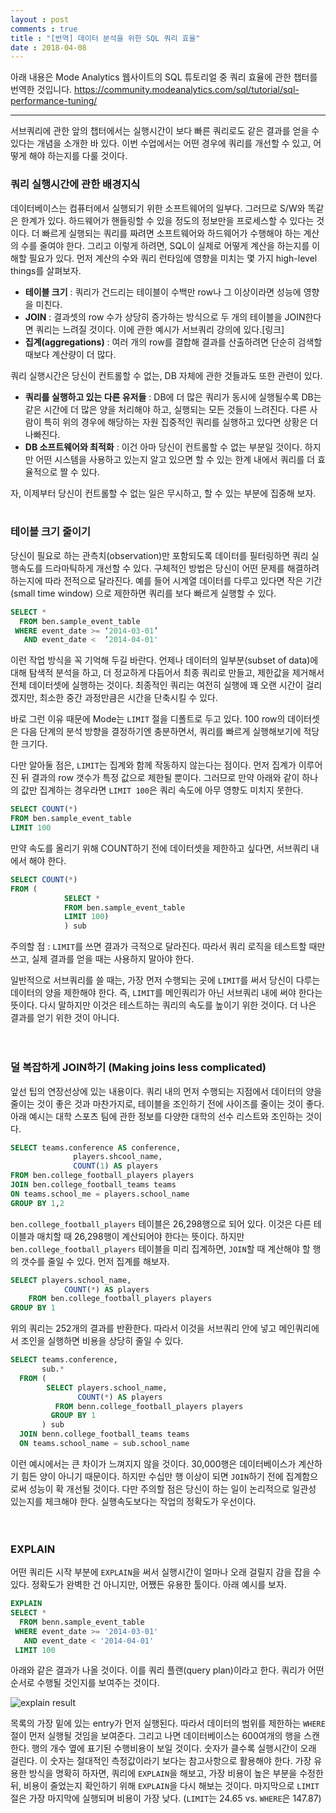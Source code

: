 ```yaml
---
layout : post
comments : true
title : "[번역] 데이터 분석을 위한 SQL 쿼리 효율"
date : 2018-04-08
---
```



아래 내용은 Mode Analytics 웹사이트의 SQL 튜토리얼 중 쿼리 효율에 관한 챕터를 번역한 것입니다. 
<https://community.modeanalytics.com/sql/tutorial/sql-performance-tuning/>

* * *

서브쿼리에 관한 앞의 챕터에서는 실행시간이 보다 빠른 쿼리로도 같은 결과를 얻을 수 있다는 개념을 소개한 바 있다. 
이번 수업에서는 어떤 경우에 쿼리를 개선할 수 있고, 어떻게 해야 하는지를 다룰 것이다. 

### 쿼리 실행시간에 관한 배경지식

데이터베이스는 컴퓨터에서 실행되기 위한 소프트웨어의 일부다. 그러므로 S/W와 똑같은 한계가 있다. 하드웨어가 핸들링할 수 있을 정도의 정보만을 프로세스할 수 있다는 것이다. 더 빠르게 실행되는 쿼리를 짜려면 소프트웨어와 하드웨어가 수행해야 하는 계산의 수를 줄여야 한다. 그리고 이렇게 하려면, SQL이 실제로 어떻게 계산을 하는지를 이해할 필요가 있다. 먼저 계산의 수와 쿼리 런타임에 영향을 미치는 몇 가지 high-level things를 살펴보자.

* __테이블 크기__ : 쿼리가 건드리는 테이블이 수백만 row나 그 이상이라면 성능에 영향을 미친다.
* __JOIN__ : 결과셋의 row 수가 상당히 증가하는 방식으로 두 개의 테이블을 JOIN한다면 쿼리는 느려질 것이다. 이에 관한 예시가 서브쿼리 강의에 있다.[링크]
* __집계(aggregations)__ : 여러 개의 row를 결합해 결과를 산출하려면 단순히 검색할 때보다 계산량이 더 많다. 

쿼리 실행시간은 당신이 컨트롤할 수 없는, DB 자체에 관한 것들과도 또한 관련이 있다.  

* __쿼리를 실행하고 있는 다른 유저들__ : DB에 더 많은 쿼리가 동시에 실행될수록 DB는 같은 시간에 더 많은 양을 처리해야 하고, 실행되는 모든 것들이 느려진다. 다른 사람이 특히 위의 경우에 해당하는 자원 집중적인 쿼리를 실행하고 있다면 상황은 더 나빠진다. 
* __DB 소프트웨어와 최적화__ : 이건 아마 당신이 컨트롤할 수 없는 부분일 것이다. 하지만 어떤 시스템을 사용하고 있는지 알고 있으면 할 수 있는 한계 내에서 쿼리를 더 효율적으로 짤 수 있다.

자, 이제부터 당신이 컨트롤할 수 없는 일은 무시하고, 할 수 있는 부분에 집중해 보자.
<br>
<br>
  
### 테이블 크기 줄이기

당신이 필요로 하는 관측치(observation)만 포함되도록 데이터를 필터링하면 쿼리 실행속도를 드라마틱하게 개선할 수 있다. 구체적인 방법은 당신이 어떤 문제를 해결하려 하는지에 따라 전적으로 달라진다. 예를 들어 시계열 데이터를 다루고 있다면 작은 기간(small time window) 으로 제한하면 쿼리를 보다 빠르게 실행할 수 있다.

```sql
SELECT *
  FROM ben.sample_event_table
 WHERE event_date >= ‘2014-03-01’
   AND event_date <  ‘2014-04-01'
```

이런 작업 방식을 꼭 기억해 두길 바란다. 언제나 데이터의 일부분(subset of  data)에 대해 탐색적 분석을 하고, 더 정교하게 다듬어서 최종 쿼리로 만들고, 제한값을 제거해서 전체 데이터셋에 실행하는 것이다. 최종적인 쿼리는 여전히 실행에 꽤 오랜 시간이 걸리겠지만, 최소한 중간 과정만큼은 시간을 단축시킬 수 있다. 

바로 그런 이유 때문에 Mode는 `LIMIT` 절을 디폴트로 두고 있다. 100 row의 데이터셋은 다음 단계의 분석 방향을 결정하기엔 충분하면서, 쿼리를 빠르게 실행해보기에 적당한 크기다. 

다만 알아둘 점은, `LIMIT`는 집계와 함께 작동하지 않는다는 점이다. 먼저 집계가 이루어진 뒤 결과의 row 갯수가 특정 값으로 제한될 뿐이다. 
그러므로 만약 아래와 같이 하나의 값만 집계하는 경우라면 `LIMIT 100`은 쿼리 속도에 아무 영향도 미치지 못한다. 

```sql
SELECT COUNT(*)
FROM ben.sample_event_table
LIMIT 100
```

만약 속도를 올리기 위해 COUNT하기 전에 데이터셋을 제한하고 싶다면, 서브쿼리 내에서 해야 한다. 

```sql
SELECT COUNT(*)
FROM (
            SELECT *
            FROM ben.sample_event_table
            LIMIT 100)
            ) sub
```
주의할 점 : `LIMIT`를 쓰면 결과가 극적으로 달라진다. 따라서 쿼리 로직을 테스트할 때만 쓰고, 실제 결과를 얻을 때는 사용하지 말아야 한다.

일반적으로 서브쿼리를 쓸 때는, 가장 먼저 수행되는 곳에 `LIMIT`를 써서 당신이 다루는 데이터의 양을 제한해야 한다. 
즉, `LIMIT`를 메인쿼리가 아닌 서브쿼리 내에 써야 한다는 뜻이다. 다시 말하지만 이것은 테스트하는 쿼리의 속도를 높이기 위한 것이다. 
더 나은 결과를 얻기 위한 것이 아니다.  
<br> 
<br>
  
### 덜 복잡하게 JOIN하기 (Making joins less complicated)

앞선 팁의 연장선상에 있는 내용이다. 쿼리 내의 먼저 수행되는 지점에서 데이터의 양을 줄이는 것이 좋은 것과 마찬가지로, 테이블을 조인하기 전에 사이즈를 줄이는 것이 좋다. 
아래 예시는 대학 스포츠 팀에 관한 정보를 다양한 대학의 선수 리스트와 조인하는 것이다. 

```sql
SELECT teams.conference AS conference,
              players.shcool_name,
              COUNT(1) AS players
FROM ben.college_football_players players
JOIN ben.college_football_teams teams
ON teams.school_me = players.school_name
GROUP BY 1,2
```

`ben.college_football_players` 테이블은 26,298행으로 되어 있다. 이것은 다른 테이블과 매치할 때 26,298행이 계산되어야 한다는 뜻이다. 
하지만 `ben.college_football_players` 테이블을 미리 집계하면, `JOIN`할 때 계산해야 할 행의 갯수를 줄일 수 있다. 먼저 집계를 해보자. 

```sql
SELECT players.school_name,
            COUNT(*) AS players
    FROM ben.college_football_players players
GROUP BY 1
```

위의 쿼리는 252개의 결과를 반환한다. 따라서 이것을 서브쿼리 안에 넣고 메인쿼리에서 조인을 실행하면 비용을 상당히 줄일 수 있다. 

```sql
SELECT teams.conference,
       sub.*
  FROM (
        SELECT players.school_name,
               COUNT(*) AS players
          FROM benn.college_football_players players
         GROUP BY 1
       ) sub
  JOIN benn.college_football_teams teams
  ON teams.school_name = sub.school_name
```

이런 예시에서는 큰 차이가 느껴지지 않을 것이다. 30,000행은 데이터베이스가 계산하기 힘든 양이 아니기 때문이다. 
하지만 수십만 행 이상이 되면 `JOIN`하기 전에 집계함으로써 성능이 확 개선될 것이다. 다만 주의할 점은 당신이 하는 일이 논리적으로 일관성 있는지를 체크해야 한다. 
실행속도보다는 작업의 정확도가 우선이다. 
<br>  
<br>

### EXPLAIN

어떤 쿼리든 시작 부분에 `EXPLAIN`을 써서 실행시간이 얼마나 오래 걸릴지 감을 잡을 수 있다. 정확도가 완벽한 건 아니지만, 어쨌든 유용한 툴이다. 아래 예시를 보자.

```sql
EXPLAIN
SELECT *
  FROM benn.sample_event_table
 WHERE event_date >= '2014-03-01'
   AND event_date < '2014-04-01'
 LIMIT 100
```
아래와 같은 결과가 나올 것이다. 이를 쿼리 플랜(query plan)이라고 한다. 쿼리가 어떤 순서로 수행될 것인지를 보여주는 것이다. 

<img src="https://community.modeanalytics.com/images/advanced/explain.png" alt="explain result" />

목록의 가장 밑에 있는 entry가 먼저 실행된다. 따라서 데이터의 범위를 제한하는 `WHERE`절이 먼저 실행될 것임을 보여준다. 
그리고 나면 데이터베이스는 600여개의 행을 스캔한다. 행의 개수 옆에 표기된 수행비용이 보일 것이다. 숫자가 클수록 실행시간이 오래 걸린다. 
이 숫자는 절대적인 측정값이라기 보다는 참고사항으로 활용해야 한다. 
가장 유용한 방식을 명확히 하자면, 쿼리에 `EXPLAIN`을 해보고, 가장 비용이 높은 부분을 수정한 뒤, 비용이 줄었는지 확인하기 위해 `EXPLAIN`을 다시 해보는 것이다. 
마지막으로 `LIMIT` 절은 가장 마지막에 실행되며 비용이 가장 낮다. (`LIMIT`는 24.65 vs. `WHERE`은 147.87) 


















